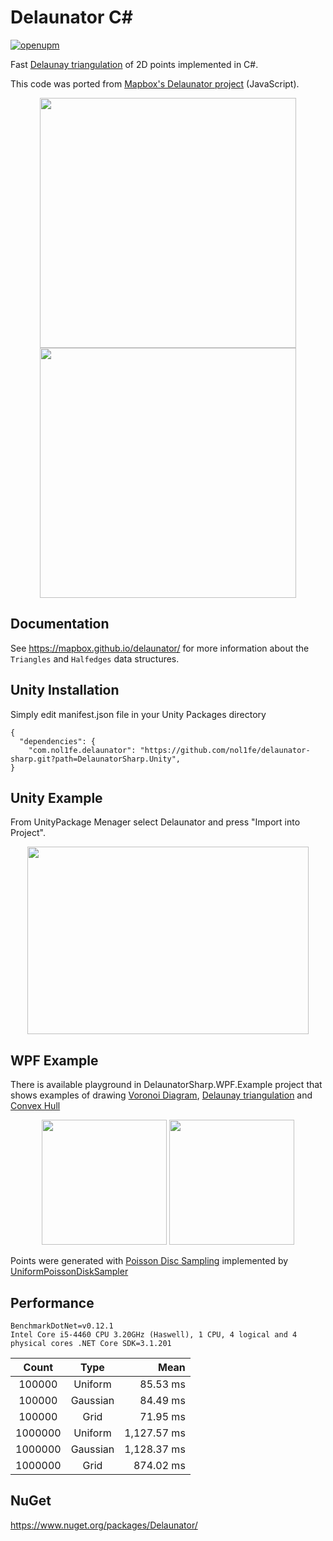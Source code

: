 # Delaunator C# 
[![openupm](https://img.shields.io/npm/v/com.nol1fe.delaunator?label=openupm&registry_uri=https://package.openupm.com)](https://openupm.com/packages/com.nol1fe.delaunator/)

Fast [Delaunay triangulation](https://en.wikipedia.org/wiki/Delaunay_triangulation) of 2D points implemented in C#.

This code was ported from [Mapbox's Delaunator project](https://github.com/mapbox/delaunator) (JavaScript).
<p float="left" align="middle">
<img src="https://github.com/nol1fe/delaunator-sharp/blob/master/Images/Delaunator_Unity_Example.gif" height="400" width="410">
<img src="https://github.com/nol1fe/delaunator-sharp/blob/master/Images/Delaunator_Unity_Example_Mesh.gif" height="400" width="410">
</p>


## Documentation

See https://mapbox.github.io/delaunator/ for more information about the `Triangles` and `Halfedges` data structures.


## Unity Installation

Simply edit manifest.json file in your Unity Packages directory 
```
{
  "dependencies": {
    "com.nol1fe.delaunator": "https://github.com/nol1fe/delaunator-sharp.git?path=DelaunatorSharp.Unity",
}
```

## Unity Example

From UnityPackage Menager select Delaunator and press "Import into Project".
<p float="left" align="middle">
<img src="https://github.com/nol1fe/delaunator-sharp/blob/master/Images/Delaunator_Package Manager.png" height="300" width="450">
</p>


## WPF Example

There is available playground in DelaunatorSharp.WPF.Example project that shows examples of drawing [Voronoi Diagram](https://en.wikipedia.org/wiki/Voronoi_diagram), [Delaunay triangulation](https://en.wikipedia.org/wiki/Delaunay_triangulation) and [Convex Hull](https://en.wikipedia.org/wiki/Convex_hull)

<p float="left" align="middle">
<img src="https://github.com/nol1fe/delaunator-sharp/blob/master/Images/Delaunator_Rectangle.png" height="200" width="200">
<img src="https://github.com/nol1fe/delaunator-sharp/blob/master/Images/Delaunator_Circle.PNG" height="200" width="200">
</p>

Points were generated with [Poisson Disc Sampling](https://www.jasondavies.com/poisson-disc)
implemented by [UniformPoissonDiskSampler](http://theinstructionlimit.com/fast-uniform-poisson-disk-sampling-in-c)


## Performance

```
BenchmarkDotNet=v0.12.1
Intel Core i5-4460 CPU 3.20GHz (Haswell), 1 CPU, 4 logical and 4 physical cores .NET Core SDK=3.1.201
```

|   **Count** |     **Type** |     **Mean** |
|:--------:|:--------:|------------:|
|  100000 |  Uniform |    85.53 ms |
|  100000 | Gaussian |    84.49 ms |
|  100000 |     Grid |    71.95 ms |
|  1000000 |  Uniform | 1,127.57 ms |
|  1000000 | Gaussian | 1,128.37 ms |
|  1000000 |     Grid |   874.02 ms |

## NuGet

https://www.nuget.org/packages/Delaunator/

